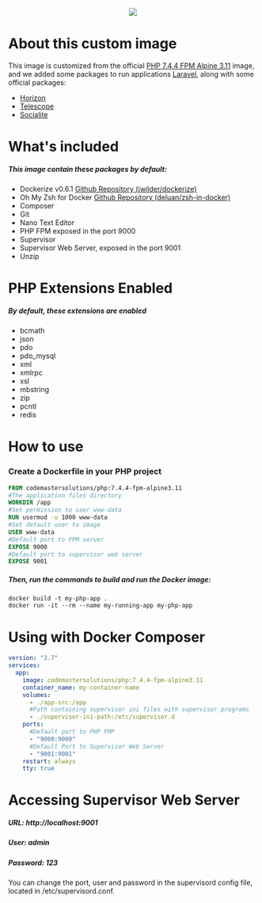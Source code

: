 <p align="center">
  <a href="https://codemastersolucoes.com" target="_blank">
    <img data-testid="logo" src="https://cms-public-images.s3.amazonaws.com/logo.png">
  </a>
</p>

# About this custom image

This image is customized from the official [PHP 7.4.4 FPM Alpine 3.11](https://hub.docker.com/_/php) image,
and we added some packages to run applications [Laravel](https://laravel.com), along with some official packages:

- [Horizon](https://laravel.com/docs/7.x/horizon)
- [Telescope](https://laravel.com/docs/7.x/telescope)
- [Socialite](https://laravel.com/docs/7.x/socialite)

# What's included

##### This image contain these packages by default:

- Dockerize v0.6.1 [Github Repository (jwilder/dockerize)](https://github.com/jwilder/dockerize)
- Oh My Zsh for Docker [Github Repository (deluan/zsh-in-docker)](https://github.com/deluan/zsh-in-docker)
- Composer
- Git
- Nano Text Editor
- PHP FPM exposed in the port 9000
- Supervisor
- Supervisor Web Server, exposed in the port 9001
- Unzip

# PHP Extensions Enabled

##### By default, these extensions are enabled

- bcmath
- json
- pdo
- pdo_mysql
- xml
- xmlrpc
- xsl
- mbstring
- zip
- pcntl
- redis

# How to use

### Create a Dockerfile in your PHP project

```dockerfile
FROM codemastersolutions/php:7.4.4-fpm-alpine3.11
#The application files directory
WORKDIR /app
#Set permission to user www-data
RUN usermod -u 1000 www-data
#Set default user to image
USER www-data
#Default port to FPM server
EXPOSE 9000
#Default port to supervisor web server
EXPOSE 9001
```

##### Then, run the commands to build and run the Docker image:

```shell script
docker build -t my-php-app .
docker run -it --rm --name my-running-app my-php-app
```

# Using with Docker Composer

```yaml
version: "3.7"
services:
  app:
    image: codemastersolutions/php:7.4.4-fpm-alpine3.11
    container_name: my-container-name
    volumes:
      - ./app-src:/app
      #Path containing supervisor ini files with supervisor programs
      - ./supervisor-ini-path:/etc/supervisor.d
    ports:
      #Default port to PHP FMP
      - "9000:9000"
      #Default Port to Supervisor Web Server
      - "9001:9001"
    restart: always
    tty: true
```

# Accessing Supervisor Web Server

##### URL: http://localhost:9001

##### User: admin

##### Password: 123

You can change the port, user and password in the supervisord config file, located in /etc/supervisord.conf.
